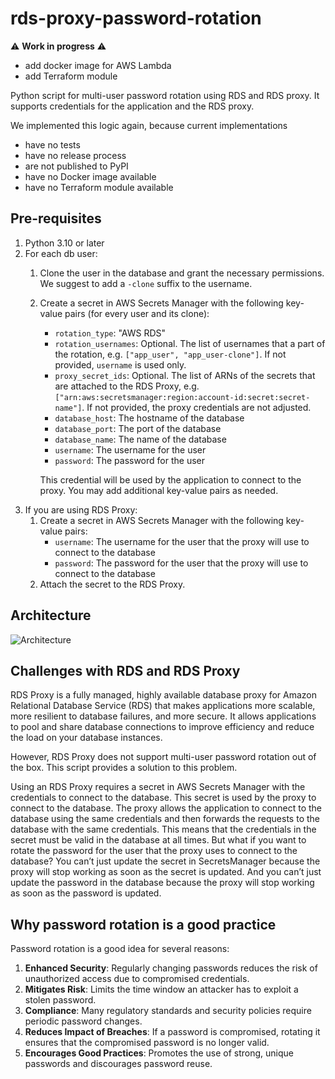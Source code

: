 # rds-proxy-password-rotation

:warning: **Work in progress** :warning:

- add docker image for AWS Lambda
- add Terraform module

Python script for multi-user password rotation using RDS and RDS proxy. It supports credentials for the application and the RDS
proxy.

We implemented this logic again, because current implementations

- have no tests
- have no release process
- are not published to PyPI
- have no Docker image available
- have no Terraform module available

## Pre-requisites

1. Python 3.10 or later
2. For each db user:
   1. Clone the user in the database and grant the necessary permissions. We suggest to add a `-clone` suffix to the username.
   2. Create a secret in AWS Secrets Manager with the following key-value pairs (for every user and its clone):
      - `rotation_type`: "AWS RDS"
      - `rotation_usernames`: Optional. The list of usernames that a part of the rotation, e.g. `["app_user", "app_user-clone"]`.
         If not provided, `username` is used only.
      - `proxy_secret_ids`: Optional. The list of ARNs of the secrets that are attached to the RDS Proxy, e.g.
        `["arn:aws:secretsmanager:region:account-id:secret:secret-name"]`. If not provided, the proxy credentials are not adjusted.
      - `database_host`: The hostname of the database
      - `database_port`: The port of the database
      - `database_name`: The name of the database
      - `username`: The username for the user
      - `password`: The password for the user

      This credential will be used by the application to connect to the proxy. You may add additional key-value pairs as needed.
3. If you are using RDS Proxy:
   1. Create a secret in AWS Secrets Manager with the following key-value pairs:
      - `username`: The username for the user that the proxy will use to connect to the database
      - `password`: The password for the user that the proxy will use to connect to the database
   2. Attach the secret to the RDS Proxy.

## Architecture

![Architecture](assets/architecture.png)

## Challenges with RDS and RDS Proxy

RDS Proxy is a fully managed, highly available database proxy for Amazon Relational Database Service (RDS) that makes applications
more scalable, more resilient to database failures, and more secure. It allows applications to pool and share database connections
to improve efficiency and reduce the load on your database instances.

However, RDS Proxy does not support multi-user password rotation out of the box. This script provides a solution to this problem.

Using an RDS Proxy requires a secret in AWS Secrets Manager with the credentials to connect to the database. This secret is used by
the proxy to connect to the database. The proxy allows the application to connect to the database using the same credentials and
then forwards the requests to the database with the same credentials. This means that the credentials in the secret must be valid
in the database at all times. But what if you want to rotate the password for the user that the proxy uses to connect to the
database? You can’t just update the secret in SecretsManager because the proxy will stop working as soon as the secret is updated.
And you can’t just update the password in the database because the proxy will stop working as soon as the password is updated.

## Why password rotation is a good practice

Password rotation is a good idea for several reasons:

1. **Enhanced Security**: Regularly changing passwords reduces the risk of unauthorized access due to compromised credentials.
2. **Mitigates Risk**: Limits the time window an attacker has to exploit a stolen password.
3. **Compliance**: Many regulatory standards and security policies require periodic password changes.
4. **Reduces Impact of Breaches**: If a password is compromised, rotating it ensures that the compromised password is no longer valid.
5. **Encourages Good Practices**: Promotes the use of strong, unique passwords and discourages password reuse.

